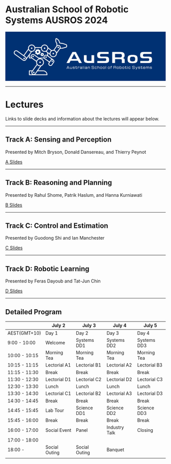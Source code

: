 # Australian School of Robotic Systems AUSROS 2024

![logo](/Pics/AUSROS_Logo.med.jpg)


---
# Lectures

Links to slide decks and information about the lectures will appear below.

---
## Track A: Sensing and Perception
Presented by Mitch Bryson, Donald Dansereau, and Thierry Peynot

[A Slides](SensingAndPerception/README.md)


---
## Track B: Reasoning and Planning
Presented by Rahul Shome, Patrik Haslum, and Hanna Kurniawati

[B Slides](ReasoningAndPlanning/README.md)


---
## Track C: Control and Estimation
Presented by Guodong Shi and Ian Manchester

[C Slides](ControlAndEstimation/README.md)


---
## Track D: Robotic Learning
Presented by Feras Dayoub and Tat-Jun Chin

[D Slides](RoboticLearning/README.md)


---
## Detailed Program

|               | July 2        | July 3        | July 4        | July 5       |
| ------------- | ------------- | ------------- | ------------- | ------------ |
| AEST(GMT+10)  | Day 1         | Day 2         | Day 3         | Day 4        |
| 9:00 - 10:00  | Welcome       | Systems DD1   | Systems DD2   | Systems DD3  |
| 10:00 - 10:15 | Morning Tea   | Morning Tea   | Morning Tea   | Morning Tea  |
| 10:15 - 11:15 | Lectorial A1  | Lectorial B1  | Lectorial A2  | Lectorial B3 |
| 11:15 - 11:30 | Break         | Break         | Break         | Break        |
| 11:30 - 12:30 | Lectorial D1  | Lectorial C2  | Lectorial D2  | Lectorial C3 |
| 12:30 - 13:30 | Lunch         | Lunch         | Lunch         | Lunch        |
| 13:30 - 14:30 | Lectorial C1  | Lectorial B2  | Lectorial A3  | Lectorial D3 |
| 14:30 - 14:45 | Break         | Break         | Break         | Break        |
| 14:45 - 15:45 | Lab Tour      | Science DD1   | Science DD2   | Science DD3  |
| 15:45 - 16:00 | Break         | Break         | Break         | Break        |
| 16:00 - 17:00 | Social Event  | Panel         | Industry Talk | Closing      |
| 17:00 - 18:00 |               |               |               |              |
| 18:00 -       | Social Outing | Social Outing | Banquet       |              |
|               |               |               |               |              |
